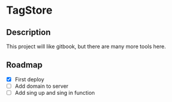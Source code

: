# TagStore

## Description
This project will like gitbook, but there are many more tools here.

## Roadmap
- [X] First deploy
- [ ] Add domain to server
- [ ] Add sing up and sing in function
